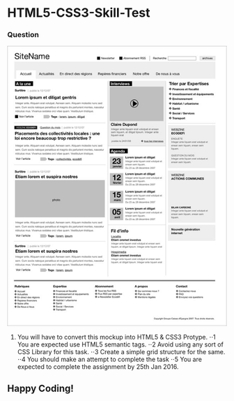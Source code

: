 # HTML5-CSS3-Skill-Test
### Question
![Wireframe](https://github.com/codejets/HTML5-CSS3-Skill-Test/blob/master/wireframe.jpg "Wireframe for HTML Convertion")

1. You will have to convert this mockup into HTML5 & CSS3 Protype. 
⋅⋅1 You are expected use HTML5 semantic tags.
⋅⋅2 Avoid using any sort of CSS Library for this task.
⋅⋅3 Create a simple grid structure for the same.
⋅⋅4 You should make an attempt to complete the task
⋅⋅5 You are expected to complete the assignment by 25th Jan 2016.

## Happy Coding!
